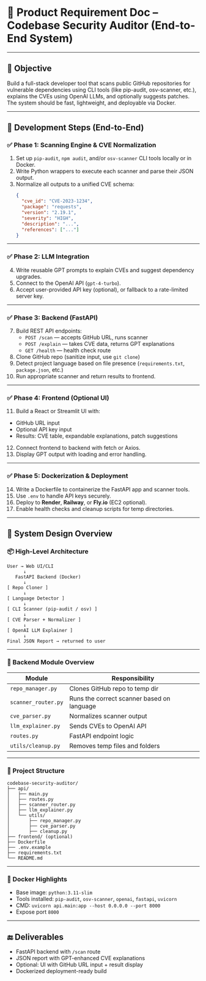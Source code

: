 # 🧾 Product Requirement Doc – Codebase Security Auditor (End-to-End System)

---

## 🎯 Objective

Build a full-stack developer tool that scans public GitHub repositories for vulnerable dependencies using CLI tools (like pip-audit, osv-scanner, etc.), explains the CVEs using OpenAI LLMs, and optionally suggests patches. The system should be fast, lightweight, and deployable via Docker.

---

## 🧱 Development Steps (End-to-End)

### ✅ Phase 1: Scanning Engine & CVE Normalization

1. Set up `pip-audit`, `npm audit`, and/or `osv-scanner` CLI tools locally or in Docker.
2. Write Python wrappers to execute each scanner and parse their JSON output.
3. Normalize all outputs to a unified CVE schema:
   ```json
   {
     "cve_id": "CVE-2023-1234",
     "package": "requests",
     "version": "2.19.1",
     "severity": "HIGH",
     "description": "...",
     "references": ["..."]
   }
   ```

---

### ✅ Phase 2: LLM Integration

4. Write reusable GPT prompts to explain CVEs and suggest dependency upgrades.
5. Connect to the OpenAI API (`gpt-4-turbo`).
6. Accept user-provided API key (optional), or fallback to a rate-limited server key.

---

### ✅ Phase 3: Backend (FastAPI)

7. Build REST API endpoints:
   - `POST /scan` — accepts GitHub URL, runs scanner
   - `POST /explain` — takes CVE data, returns GPT explanations
   - `GET /health` — health check route
8. Clone GitHub repo (sanitize input, use `git clone`)
9. Detect project language based on file presence (`requirements.txt`, `package.json`, etc.)
10. Run appropriate scanner and return results to frontend.

---

### ✅ Phase 4: Frontend (Optional UI)

11. Build a React or Streamlit UI with:
   - GitHub URL input
   - Optional API key input
   - Results: CVE table, expandable explanations, patch suggestions
12. Connect frontend to backend with fetch or Axios.
13. Display GPT output with loading and error handling.

---

### ✅ Phase 5: Dockerization & Deployment

14. Write a Dockerfile to containerize the FastAPI app and scanner tools.
15. Use `.env` to handle API keys securely.
16. Deploy to **Render**, **Railway**, or **Fly.io** (EC2 optional).
17. Enable health checks and cleanup scripts for temp directories.

---

## 🧠 System Design Overview

### 📦 High-Level Architecture

```
User → Web UI/CLI
      ↓
   FastAPI Backend (Docker)
      ↓
[ Repo Cloner ]
      ↓
[ Language Detector ]
      ↓
[ CLI Scanner (pip-audit / osv) ]
      ↓
[ CVE Parser + Normalizer ]
      ↓
[ OpenAI LLM Explainer ]
      ↓
Final JSON Report → returned to user
```

---

### 🔧 Backend Module Overview

| Module              | Responsibility                                |
|---------------------|------------------------------------------------|
| `repo_manager.py`   | Clones GitHub repo to temp dir                |
| `scanner_router.py` | Runs the correct scanner based on language     |
| `cve_parser.py`     | Normalizes scanner output                      |
| `llm_explainer.py`  | Sends CVEs to OpenAI API                       |
| `routes.py`         | FastAPI endpoint logic                         |
| `utils/cleanup.py`  | Removes temp files and folders                 |

---

### 📂 Project Structure

```
codebase-security-auditor/
├── api/
│   ├── main.py
│   ├── routes.py
│   ├── scanner_router.py
│   ├── llm_explainer.py
│   └── utils/
│       ├── repo_manager.py
│       ├── cve_parser.py
│       ├── cleanup.py
├── frontend/ (optional)
├── Dockerfile
├── .env.example
├── requirements.txt
└── README.md
```

---

### 🐳 Docker Highlights

- Base image: `python:3.11-slim`
- Tools installed: `pip-audit`, `osv-scanner`, `openai`, `fastapi`, `uvicorn`
- CMD: `uvicorn api.main:app --host 0.0.0.0 --port 8000`
- Expose port `8000`

---

## 🔚 Deliverables

- FastAPI backend with `/scan` route
- JSON report with GPT-enhanced CVE explanations
- Optional: UI with GitHub URL input + result display
- Dockerized deployment-ready build